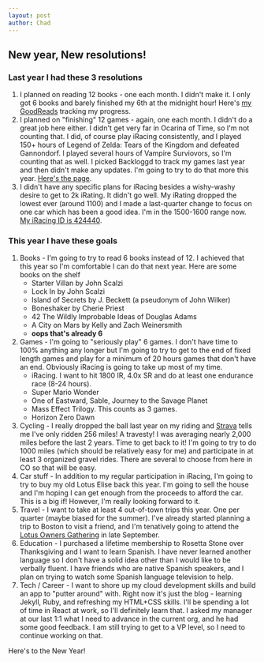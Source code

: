 ```yaml
---
layout: post
author: Chad
---
```


## New year, New resolutions!

### Last year I had these 3 resolutions
1. I planned on reading 12 books - one each month. I didn't make it. I only got 6 books and barely finished my 6th at the midnight hour! Here's [my GoodReads](https://www.goodreads.com/user/show/6879900-chad) tracking my progress.
2. I planned on "finishing" 12 games - again, one each month. I didn't do a great job here either. I didn't get very far in Ocarina of Time, so I'm not counting that. I did, of course play iRacing consistently, and I played 150+ hours of Legend of Zelda: Tears of the Kingdom and defeated Gannondorf. I played several hours of Vampire Surviovors, so I'm counting that as well. I picked Backloggd to track my games last year and then didn't make any updates. I'm going to try to do that more this year. [Here's the page](https://www.backloggd.com/u/LeMadChef/playing/).
3. I didn't have any specific plans for iRacing besides a wishy-washy desire to get to 2k iRating. It didn't go well. My iRating dropped the lowest ever (around 1100) and I made a last-quarter change to focus on one car which has been a good idea. I'm in the 1500-1600 range now. [My iRacing ID is 424440](https://members.iracing.com/membersite/member/CareerStats.do?custid=424440).

### This year I have these goals
1. Books - I'm going to try to read 6 books instead of 12. I achieved that this year so I'm comfortable I can do that next year. Here are some books on the shelf
    - Starter Villan by John Scalzi    
    - Lock In by John Scalzi
    - Island of Secrets by J. Beckett (a pseudonym of John Wilker)
    - Boneshaker by Cherie Priest
    - 42 The Wildly Improbable Ideas of Douglas Adams
    - A City on Mars by Kelly and Zach Weinersmith
    - **oops that's already 6**
2. Games - I'm going to "seriously play" 6 games. I don't have time to 100% anything any longer but I'm going to try to get to the end of fixed length games and play for a minimum of 20 hours games that don't have an end. Obviously iRacing is going to take up most of my time.
    - iRacing. I want to hit 1800 IR, 4.0x SR and do at least one endurance race (8-24 hours).
    - Super Mario Wonder
    - One of Eastward, Sable, Journey to the Savage Planet
    - Mass Effect Trilogy. This counts as 3 games.
    - Horizon Zero Dawn
3. Cycling - I really dropped the ball last year on my riding and [Strava](https://www.strava.com/athletes/chadgeidel) tells me I've only ridden 256 miles! A travesty! I was averaging nearly 2,000 miles before the last 2 years. Time to get back to it! I'm going to try to do 1000 miles (which should be relatively easy for me) and participate in at least 3 organized gravel rides. There are several to choose from here in CO so that will be easy.
4. Car stuff - In addition to my regular participation in iRacing, I'm going to try to buy my old Lotus Elise back this year. I'm going to sell the house and I'm hoping I can get enough from the proceeds to afford the car. This is a big if! However, I'm really looking forward to it.
5. Travel - I want to take at least 4 out-of-town trips this year. One per quarter (maybe biased for the summer). I've already started planning a trip to Boston to visit a friend, and I'm tenatively going to attend the [Lotus Owners Gathering](https://lotusltd.com/log-43/) in late September. 
6. Education - I purchased a lifetime membership to Rosetta Stone over Thanksgiving and I want to learn Spanish. I have never learned another language so I don't have a solid idea other than I would like to be verbally fluent. I have friends who are native Spanish speakers, and I plan on trying to watch some Spanish language television to help.
7. Tech / Career - I want to shore up my cloud development skills and build an app to "putter around" with. Right now it's just the blog - learning Jekyll, Ruby, and refreshing my HTML+CSS skills. I'll be spending a lot of time in React at work, so I'll definitely learn that. I asked my manager at our last 1:1 what I need to advance in the current org, and he had some good feedback. I am still trying to get to a VP level, so I need to continue working on that.

Here's to the New Year!